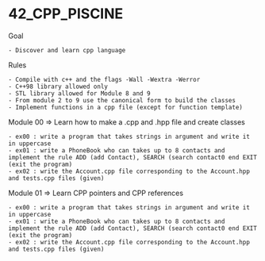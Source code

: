 # 42_CPP_PISCINE

Goal

    - Discover and learn cpp language

Rules

    - Compile with c++ and the flags -Wall -Wextra -Werror
    - C++98 library allowed only
    - STL library allowed for Module 8 and 9
    - From module 2 to 9 use the canonical form to build the classes
    - Implement functions in a cpp file (except for function template)

Module 00 => Learn how to make a .cpp and .hpp file and create classes
    
    - ex00 : write a program that takes strings in argument and write it in uppercase
    - ex01 : write a PhoneBook who can takes up to 8 contacts and implement the rule ADD (add Contact), SEARCH (search contact0 end EXIT (exit the program)
    - ex02 : write the Account.cpp file corresponding to the Account.hpp and tests.cpp files (given)

Module 01 => Learn CPP pointers and CPP references
    
    - ex00 : write a program that takes strings in argument and write it in uppercase
    - ex01 : write a PhoneBook who can takes up to 8 contacts and implement the rule ADD (add Contact), SEARCH (search contact0 end EXIT (exit the program)
    - ex02 : write the Account.cpp file corresponding to the Account.hpp and tests.cpp files (given)

    
